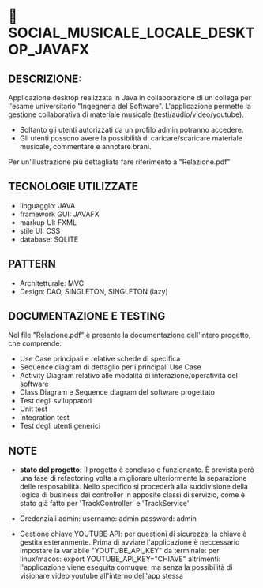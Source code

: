 # 🎵 SOCIAL_MUSICALE_LOCALE_DESKTOP_JAVAFX

## DESCRIZIONE:
Applicazione desktop realizzata in Java in collaborazione di un collega per l'esame universitario "Ingegneria del Software".
L'applicazione permette la gestione collaborativa di materiale musicale (testi/audio/video/youtube).
- Soltanto gli utenti autorizzati da un profilo admin potranno accedere.
- Gli utenti possono avere la possibilità di caricare/scaricare materiale musicale, commentare e annotare brani.

Per un'illustrazione più dettagliata fare riferimento a "Relazione.pdf"

## TECNOLOGIE UTILIZZATE
- linguaggio: JAVA
- framework GUI: JAVAFX
- markup UI: FXML
- stile UI: CSS
- database: SQLITE

## PATTERN
- Architetturale: MVC
- Design: DAO, SINGLETON, SINGLETON (lazy)
  
## DOCUMENTAZIONE E TESTING
Nel file "Relazione.pdf" è presente la documentazione dell'intero progetto, che comprende:
- Use Case principali e relative schede di specifica
- Sequence diagram di dettaglio per i principali Use Case
- Activity Diagram relativo alle modalità di interazione/operatività del software
- Class Diagram e Sequence diagram del software progettato
- Test degli sviluppatori
- Unit test
- Integration test
- Test degli utenti generici

## NOTE
- **stato del progetto:**
  Il progetto è concluso e funzionante.
  È prevista però una fase di refactoring volta a migliorare ulteriormente la separazione delle resposabilità.
  Nello specifico si procederà alla suddivisione della logica di business dai controller in apposite classi di servizio, come è stato già fatto per 'TrackController' e 'TrackService'

- Credenziali admin:
  username: admin
  password: admin

- Gestione chiave YOUTUBE API:
  per questioni di sicurezza, la chiave è gestita esteranmente.
  Prima di avviare l'applicazione è neccessario impostare la variabile "YOUTUBE_API_KEY" da terminale:
  per linux/macos: export YOUTUBE_API_KEY="CHIAVE"
  altrimenti:
  l'applicazione viene eseguita comuque, ma senza la possibilità di visionare video youtube all'interno dell'app stessa
